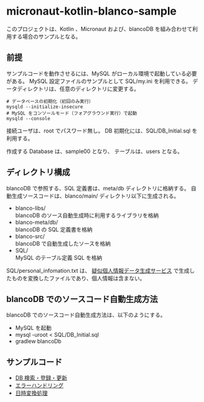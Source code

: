 # micronaut-kotlin-blanco-sample
このプロジェクトは、Kotlin 、Micronaut および、blancoDB を組み合わせて利用する場合のサンプルとなる。

## 前提
サンプルコードを動作させるには、MySQL がローカル環境で起動している必要がある。
MySQL 設定ファイルのサンプルとして SQL/my.ini を利用できる。
データディレクトリは、任意のディレクトリに変更する。

```
# データベースの初期化（初回のみ実行）
mysqld --initialize-insecure
# MySQL をコンソールモード（フォアグラウンド実行）で起動
mysqld --console
```

接続ユーザは、root でパスワード無し。
DB 初期化には、SQL/DB_Initial.sql を利用する。

作成する Database は、sample00 となり、
テーブルは、users となる。

## ディレクトリ構成
blancoDB で参照する、SQL 定義書は、meta/db ディレクトリに格納する。
自動生成ソースコードは、blanco/main/ ディレクトリ以下に生成される。

- blanco-libs/  
  blancoDB のソース自動生成時に利用するライブラリを格納
- blanco-meta/db/  
  blancoDB の SQL 定義書を格納
- blanco-src/  
  blancoDB で自動生成したソースを格納
- SQL/  
  MySQL のテーブル定義 SQL を格納

SQL/personal_infomation.txt は、
[疑似個人情報データ生成サービス](https://hogehoge.tk/personal/)
で生成したものを変換したファイルであり、個人情報は含まない。

## blancoDB でのソースコード自動生成方法
blancoDB でのソースコード自動生成方法は、以下のようにする。

- MySQL を起動
- mysql -uroot < SQL/DB_Initial.sql
- gradlew blancoDb

## サンプルコード

- [DB 検索・登録・更新](src/main/kotlin/micronaut/kotlin/blanco/sample/UsersController.kt)
- [エラーハンドリング](src/main/kotlin/micronaut/kotlin/blanco/sample/GlobalHandlerController.kt)
- [日時変換処理](src/main/kotlin/micronaut/kotlin/blanco/sample/DateController.kt)
